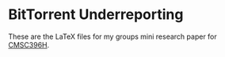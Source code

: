 # BitTorrent Underreporting

These are the LaTeX files for my groups mini research paper for [CMSC396H](https://www.cs.umd.edu/class/fall2013/cmsc396h/).